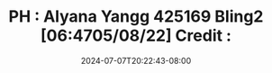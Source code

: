 --- 
title: "PH : Alyana Yangg  425169  Bling2  [06:4705/08/22]  Credit :"
description: "video   PH : Alyana Yangg  425169  Bling2  [06:4705/08/22]  Credit : simontox   terbaru"
date: 2024-07-07T20:22:43-08:00
file_code: "12jw6evdbo5k"
draft: false
cover: "tym1sceawwlp8nmt.jpg"
tags: ["Alyana", "Yangg", "Credit", "bokep-indo", "bokep-viral", "bokep-ig"]
length: 3159
fld_id: "1483129"
foldername: "Alyana id telegram"
categories: ["Alyana id telegram"]
views: 0
---